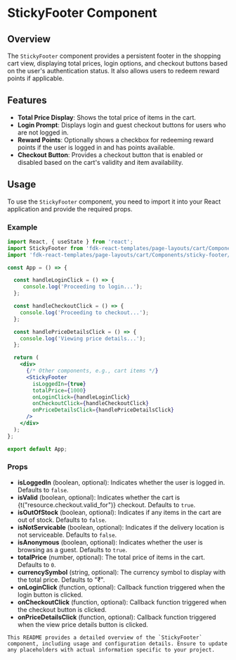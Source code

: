 # StickyFooter Component

## Overview
The `StickyFooter` component provides a persistent footer in the shopping cart view, displaying total prices, login options, and checkout buttons based on the user's authentication status. It also allows users to redeem reward points if applicable.

## Features
- **Total Price Display**: Shows the total price of items in the cart.
- **Login Prompt**: Displays login and guest checkout buttons for users who are not logged in.
- **Reward Points**: Optionally shows a checkbox for redeeming reward points if the user is logged in and has points available.
- **Checkout Button**: Provides a checkout button that is enabled or disabled based on the cart's validity and item availability.

## Usage
To use the `StickyFooter` component, you need to import it into your React application and provide the required props.

### Example
```jsx
import React, { useState } from 'react';
import StickyFooter from 'fdk-react-templates/page-layouts/cart/Components/sticky-footer/sticky-footer';
import 'fdk-react-templates/page-layouts/cart/Components/sticky-footer/sticky-footer.css';

const App = () => {

  const handleLoginClick = () => {
     console.log('Proceeding to login...');
  };

  const handleCheckoutClick = () => {
    console.log('Proceeding to checkout...');
  };

  const handlePriceDetailsClick = () => {
    console.log('Viewing price details...');
  };

  return (
    <div>
      {/* Other components, e.g., cart items */}
      <StickyFooter
        isLoggedIn={true}
        totalPrice={1000}
        onLoginClick={handleLoginClick}
        onCheckoutClick={handleCheckoutClick}
        onPriceDetailsClick={handlePriceDetailsClick}
      />
    </div>
  );
};

export default App;

```

### Props
- **isLoggedIn** (boolean, optional): Indicates whether the user is logged in. Defaults to `false`.
- **isValid** (boolean, optional): Indicates whether the cart is {t("resource.checkout.valid_for")} checkout. Defaults to `true`.
- **isOutOfStock** (boolean, optional): Indicates if any items in the cart are out of stock. Defaults to `false`.
- **isNotServicable** (boolean, optional): Indicates if the delivery location is not serviceable. Defaults to `false`.
- **isAnonymous** (boolean, optional): Indicates whether the user is browsing as a guest. Defaults to `true`.
- **totalPrice** (number, optional): The total price of items in the cart. Defaults to `0`.
- **currencySymbol** (string, optional): The currency symbol to display with the total price. Defaults to "₹".
- **onLoginClick** (function, optional): Callback function triggered when the login button is clicked.
- **onCheckoutClick** (function, optional): Callback function triggered when the checkout button is clicked.
- **onPriceDetailsClick** (function, optional): Callback function triggered when the view price details button is clicked.

```
This README provides a detailed overview of the `StickyFooter` component, including usage and configuration details. Ensure to update any placeholders with actual information specific to your project.


